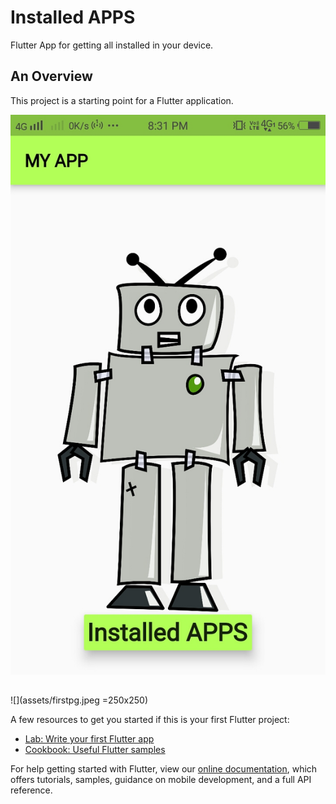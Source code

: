 # Installed APPS

Flutter App for getting all installed in your device.

## An Overview

This project is a starting point for a Flutter application.

![](assets/sendpg.jpeg)

##

![](assets/firstpg.jpeg =250x250)

A few resources to get you started if this is your first Flutter project:

- [Lab: Write your first Flutter app](https://flutter.dev/docs/get-started/codelab)
- [Cookbook: Useful Flutter samples](https://flutter.dev/docs/cookbook)

For help getting started with Flutter, view our
[online documentation](https://flutter.dev/docs), which offers tutorials,
samples, guidance on mobile development, and a full API reference.
